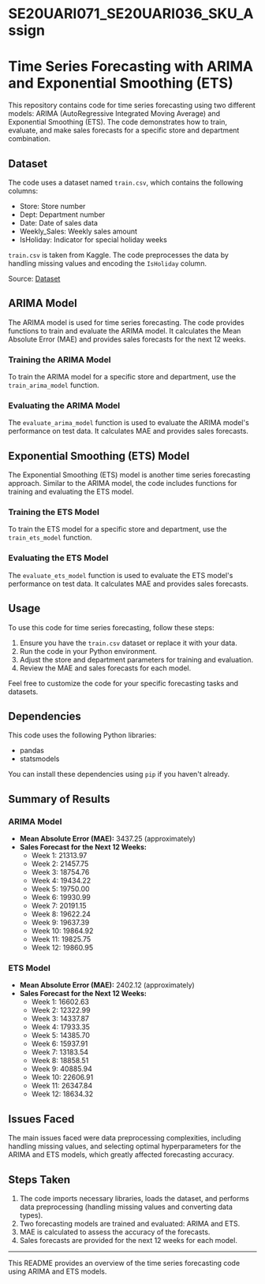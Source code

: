 # SE20UARI071_SE20UARI036_SKU_Assign
# Time Series Forecasting with ARIMA and Exponential Smoothing (ETS)

This repository contains code for time series forecasting using two different models: ARIMA (AutoRegressive Integrated Moving Average) and Exponential Smoothing (ETS). The code demonstrates how to train, evaluate, and make sales forecasts for a specific store and department combination.

## Dataset
The code uses a dataset named `train.csv`, which contains the following columns:
- Store: Store number
- Dept: Department number
- Date: Date of sales data
- Weekly_Sales: Weekly sales amount
- IsHoliday: Indicator for special holiday weeks

`train.csv` is taken from Kaggle.
The code preprocesses the data by handling missing values and encoding the `IsHoliday` column.

Source:  [Dataset](https://www.kaggle.com/c/walmart-recruiting-store-sales-forecasting/data?select=train.csv.zip)

## ARIMA Model
The ARIMA model is used for time series forecasting. The code provides functions to train and evaluate the ARIMA model. It calculates the Mean Absolute Error (MAE) and provides sales forecasts for the next 12 weeks.

### Training the ARIMA Model
To train the ARIMA model for a specific store and department, use the `train_arima_model` function.

### Evaluating the ARIMA Model
The `evaluate_arima_model` function is used to evaluate the ARIMA model's performance on test data. It calculates MAE and provides sales forecasts.

## Exponential Smoothing (ETS) Model
The Exponential Smoothing (ETS) model is another time series forecasting approach. Similar to the ARIMA model, the code includes functions for training and evaluating the ETS model.

### Training the ETS Model
To train the ETS model for a specific store and department, use the `train_ets_model` function.

### Evaluating the ETS Model
The `evaluate_ets_model` function is used to evaluate the ETS model's performance on test data. It calculates MAE and provides sales forecasts.

## Usage
To use this code for time series forecasting, follow these steps:
1. Ensure you have the `train.csv` dataset or replace it with your data.
2. Run the code in your Python environment.
3. Adjust the store and department parameters for training and evaluation.
4. Review the MAE and sales forecasts for each model.

Feel free to customize the code for your specific forecasting tasks and datasets.

## Dependencies
This code uses the following Python libraries:
- pandas
- statsmodels

You can install these dependencies using `pip` if you haven't already.

## Summary of Results

### ARIMA Model
- **Mean Absolute Error (MAE):** 3437.25 (approximately)
- **Sales Forecast for the Next 12 Weeks:**
  - Week 1: 21313.97
  - Week 2: 21457.75
  - Week 3: 18754.76
  - Week 4: 19434.22
  - Week 5: 19750.00
  - Week 6: 19930.99
  - Week 7: 20191.15
  - Week 8: 19622.24
  - Week 9: 19637.39
  - Week 10: 19864.92
  - Week 11: 19825.75
  - Week 12: 19860.95

### ETS Model
- **Mean Absolute Error (MAE):** 2402.12 (approximately)
- **Sales Forecast for the Next 12 Weeks:**
  - Week 1: 16602.63
  - Week 2: 12322.99
  - Week 3: 14337.87
  - Week 4: 17933.35
  - Week 5: 14385.70
  - Week 6: 15937.91
  - Week 7: 13183.54
  - Week 8: 18858.51
  - Week 9: 40885.94
  - Week 10: 22606.91
  - Week 11: 26347.84
  - Week 12: 18634.32

## Issues Faced
The main issues faced were data preprocessing complexities, including handling missing values, and selecting optimal hyperparameters for the ARIMA and ETS models, which greatly affected forecasting accuracy.

## Steps Taken
1. The code imports necessary libraries, loads the dataset, and performs data preprocessing (handling missing values and converting data types).
2. Two forecasting models are trained and evaluated: ARIMA and ETS.
3. MAE is calculated to assess the accuracy of the forecasts.
4. Sales forecasts are provided for the next 12 weeks for each model.





---

This README provides an overview of the time series forecasting code using ARIMA and ETS models. 

